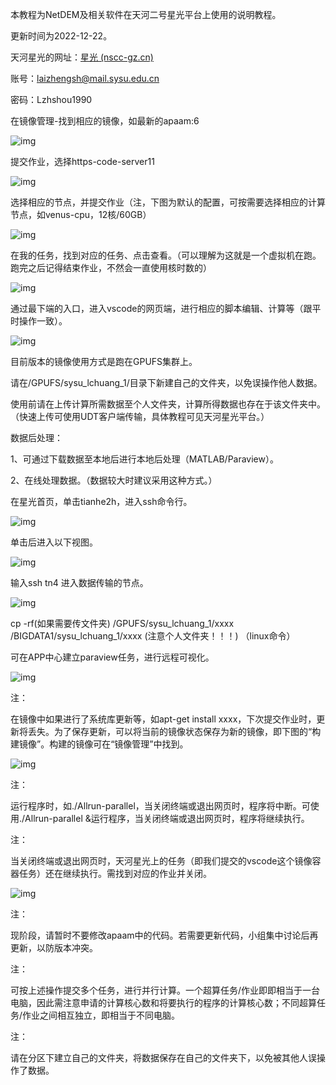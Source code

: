 本教程为NetDEM及相关软件在天河二号星光平台上使用的说明教程。

更新时间为2022-12-22。

天河星光的网址：[星光 (nscc-gz.cn)](https://starlight.nscc-gz.cn/)

账号：laizhengsh@mail.sysu.edu.cn

密码：Lzhshou1990

在镜像管理-找到相应的镜像，如最新的apaam:6

![img](AgAABiIgyCBs9qCk2L5L8JBH0Z_53HYH.png)

提交作业，选择https-code-server11

![img](AgAABiIgyCCarww7snJAvKqIeErzlZpR.png)

选择相应的节点，并提交作业（注，下图为默认的配置，可按需要选择相应的计算节点，如venus-cpu，12核/60GB）

![img](AgAABiIgyCAvZyDfSPpCLYwASN-Mc1qp.png)

在我的任务，找到对应的任务、点击查看。（可以理解为这就是一个虚拟机在跑。跑完之后记得结束作业，不然会一直使用核时数的）

![img](AgAABiIgyCAXP0a1qORBsoy7LuiGCT3H.png)

通过最下端的入口，进入vscode的网页端，进行相应的脚本编辑、计算等（跟平时操作一致）。

![img](AgAABiIgyCAM6pLn5JdA9aT_frdiTBBr.png)

 目前版本的镜像使用方式是跑在GPUFS集群上。

请在/GPUFS/sysu_lchuang_1/目录下新建自己的文件夹，以免误操作他人数据。

使用前请在上传计算所需数据至个人文件夹，计算所得数据也存在于该文件夹中。（快速上传可使用UDT客户端传输，具体教程可见天河星光平台。）

 数据后处理：

 1、可通过下载数据至本地后进行本地后处理（MATLAB/Paraview）。

2、在线处理数据。（数据较大时建议采用这种方式。）

在星光首页，单击tianhe2h，进入ssh命令行。

![img](AgAABiIgyCC6oxGwBltCnanddh-Pqxlu.png)

单击后进入以下视图。

![img](AgAABiIgyCBqbn6C58lI-IVzwZNbRE59.png)

输入ssh tn4 进入数据传输的节点。

![img](AgAABiIgyCAvPGXX07FNmKvWI8QWxeIe.png)

cp -rf(如果需要传文件夹) /GPUFS/sysu_lchuang_1/xxxx /BIGDATA1/sysu_lchuang_1/xxxx (注意个人文件夹！！！)  （linux命令）

可在APP中心建立paraview任务，进行远程可视化。

![img](AgAABiIgyCAh7FvHewVD0a30FKjXiNwa.png)

 注：

在镜像中如果进行了系统库更新等，如apt-get install xxxx，下次提交作业时，更新将丢失。为了保存更新，可以将当前的镜像状态保存为新的镜像，即下图的“构建镜像”。构建的镜像可在“镜像管理”中找到。

![img](AgAABiIgyCABL-nZC4FId6lj78KxsIUE.png)

 注：

运行程序时，如./Allrun-parallel，当关闭终端或退出网页时，程序将中断。可使用./Allrun-parallel &运行程序，当关闭终端或退出网页时，程序将继续执行。



注：

当关闭终端或退出网页时，天河星光上的任务（即我们提交的vscode这个镜像容器任务）还在继续执行。需找到对应的作业并关闭。

![img](AgAABiIgyCAXP0a1qORBsoy7LuiGCT3H-20221228145520276.png)

注：

现阶段，请暂时不要修改apaam中的代码。若需要更新代码，小组集中讨论后再更新，以防版本冲突。

 

注：

可按上述操作提交多个任务，进行并行计算。一个超算任务/作业即即相当于一台电脑，因此需注意申请的计算核心数和将要执行的程序的计算核心数；不同超算任务/作业之间相互独立，即相当于不同电脑。

 

注：

请在分区下建立自己的文件夹，将数据保存在自己的文件夹下，以免被其他人误操作了数据。







